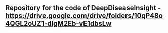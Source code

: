 ## Repository for the code of DeepDiseaseInsight - https://drive.google.com/drive/folders/10qP48o4QGL2oUZ1-dIgM2Eb-vE1dbsLw
